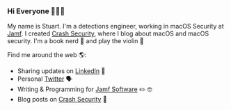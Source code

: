 ### Hi Everyone 👋👨‍💻

My name is Stuart. I'm a detections engineer, working in macOS Security at [Jamf](https://www.jamf.com/products/jamf-protect/). I created [Crash Security](https://www.crashsecurity.com), where I blog about macOS and macOS security. I'm a book nerd 📖 and play the violin 🎻

Find me around the web 🌎:
* Sharing updates on [LinkedIn](https://www.linkedin.com/in/stuartashenbrenner-721b73127/) 💼
* Personal [Twitter](https://twitter.com/stuartjash) 🗣
* Writing & Programming for [Jamf Software](https://www.jamf.com/blog/category/security/) ✏️ 🤓
* Blog posts on [Crash Security](https://crashsecurity.com/) 📝
